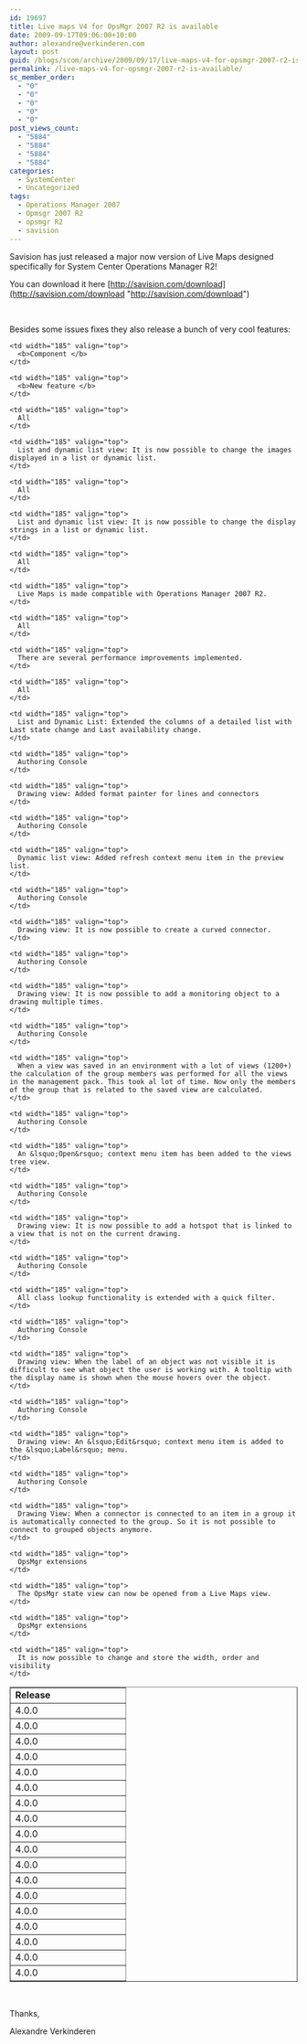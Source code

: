 ```yaml
---
id: 19697
title: Live maps V4 for OpsMgr 2007 R2 is available
date: 2009-09-17T09:06:00+10:00
author: alexandre@verkinderen.com
layout: post
guid: /blogs/scom/archive/2009/09/17/live-maps-v4-for-opsmgr-2007-r2-is-available.aspx
permalink: /live-maps-v4-for-opsmgr-2007-r2-is-available/
sc_member_order:
  - "0"
  - "0"
  - "0"
  - "0"
  - "0"
post_views_count:
  - "5884"
  - "5884"
  - "5884"
  - "5884"
categories:
  - SystemCenter
  - Uncategorized
tags:
  - Operations Manager 2007
  - Opmsgr 2007 R2
  - opsmgr R2
  - savision
---
```

Savision has just released a major now version of Live Maps designed specifically for System Center Operations Manager R2!

You can download it here [http://savision.com/download](http://savision.com/download "http://savision.com/download")&nbsp;

&nbsp;

Besides some issues fixes they also release a bunch of very cool features:

<table cellpadding="0" cellspacing="0" border="1">
  <tr>
    <td width="185" valign="top">
      <b>Release </b>
    </td>
    
    <td width="185" valign="top">
      <b>Component </b>
    </td>
    
    <td width="185" valign="top">
      <b>New feature </b>
    </td>
  </tr>
  
  <tr>
    <td width="185" valign="top">
      4.0.0
    </td>
    
    <td width="185" valign="top">
      All
    </td>
    
    <td width="185" valign="top">
      List and dynamic list view: It is now possible to change the images displayed in a list or dynamic list.
    </td>
  </tr>
  
  <tr>
    <td width="185" valign="top">
      4.0.0
    </td>
    
    <td width="185" valign="top">
      All
    </td>
    
    <td width="185" valign="top">
      List and dynamic list view: It is now possible to change the display strings in a list or dynamic list.
    </td>
  </tr>
  
  <tr>
    <td width="185" valign="top">
      4.0.0
    </td>
    
    <td width="185" valign="top">
      All
    </td>
    
    <td width="185" valign="top">
      Live Maps is made compatible with Operations Manager 2007 R2.
    </td>
  </tr>
  
  <tr>
    <td width="185" valign="top">
      4.0.0
    </td>
    
    <td width="185" valign="top">
      All
    </td>
    
    <td width="185" valign="top">
      There are several performance improvements implemented.
    </td>
  </tr>
  
  <tr>
    <td width="185" valign="top">
      4.0.0
    </td>
    
    <td width="185" valign="top">
      All
    </td>
    
    <td width="185" valign="top">
      List and Dynamic List: Extended the columns of a detailed list with Last state change and Last availability change.
    </td>
  </tr>
  
  <tr>
    <td width="185" valign="top">
      4.0.0
    </td>
    
    <td width="185" valign="top">
      Authoring Console
    </td>
    
    <td width="185" valign="top">
      Drawing view: Added format painter for lines and connectors
    </td>
  </tr>
  
  <tr>
    <td width="185" valign="top">
      4.0.0
    </td>
    
    <td width="185" valign="top">
      Authoring Console
    </td>
    
    <td width="185" valign="top">
      Dynamic list view: Added refresh context menu item in the preview list.
    </td>
  </tr>
  
  <tr>
    <td width="185" valign="top">
      4.0.0
    </td>
    
    <td width="185" valign="top">
      Authoring Console
    </td>
    
    <td width="185" valign="top">
      Drawing view: It is now possible to create a curved connector.
    </td>
  </tr>
  
  <tr>
    <td width="185" valign="top">
      4.0.0
    </td>
    
    <td width="185" valign="top">
      Authoring Console
    </td>
    
    <td width="185" valign="top">
      Drawing view: It is now possible to add a monitoring object to a drawing multiple times.
    </td>
  </tr>
  
  <tr>
    <td width="185" valign="top">
      4.0.0
    </td>
    
    <td width="185" valign="top">
      Authoring Console
    </td>
    
    <td width="185" valign="top">
      When a view was saved in an environment with a lot of views (1200+) the calculation of the group members was performed for all the views in the management pack. This took al lot of time. Now only the members of the group that is related to the saved view are calculated.
    </td>
  </tr>
  
  <tr>
    <td width="185" valign="top">
      4.0.0
    </td>
    
    <td width="185" valign="top">
      Authoring Console
    </td>
    
    <td width="185" valign="top">
      An &lsquo;Open&rsquo; context menu item has been added to the views tree view.
    </td>
  </tr>
  
  <tr>
    <td width="185" valign="top">
      4.0.0
    </td>
    
    <td width="185" valign="top">
      Authoring Console
    </td>
    
    <td width="185" valign="top">
      Drawing view: It is now possible to add a hotspot that is linked to a view that is not on the current drawing.
    </td>
  </tr>
  
  <tr>
    <td width="185" valign="top">
      4.0.0
    </td>
    
    <td width="185" valign="top">
      Authoring Console
    </td>
    
    <td width="185" valign="top">
      All class lookup functionality is extended with a quick filter.
    </td>
  </tr>
  
  <tr>
    <td width="185" valign="top">
      4.0.0
    </td>
    
    <td width="185" valign="top">
      Authoring Console
    </td>
    
    <td width="185" valign="top">
      Drawing view: When the label of an object was not visible it is difficult to see what object the user is working with. A tooltip with the display name is shown when the mouse hovers over the object.
    </td>
  </tr>
  
  <tr>
    <td width="185" valign="top">
      4.0.0
    </td>
    
    <td width="185" valign="top">
      Authoring Console
    </td>
    
    <td width="185" valign="top">
      Drawing view: An &lsquo;Edit&rsquo; context menu item is added to the &lsquo;Label&rsquo; menu.
    </td>
  </tr>
  
  <tr>
    <td width="185" valign="top">
      4.0.0
    </td>
    
    <td width="185" valign="top">
      Authoring Console
    </td>
    
    <td width="185" valign="top">
      Drawing View: When a connector is connected to an item in a group it is automatically connected to the group. So it is not possible to connect to grouped objects anymore.
    </td>
  </tr>
  
  <tr>
    <td width="185" valign="top">
      4.0.0
    </td>
    
    <td width="185" valign="top">
      OpsMgr extensions
    </td>
    
    <td width="185" valign="top">
      The OpsMgr state view can now be opened from a Live Maps view.
    </td>
  </tr>
  
  <tr>
    <td width="185" valign="top">
      4.0.0
    </td>
    
    <td width="185" valign="top">
      OpsMgr extensions
    </td>
    
    <td width="185" valign="top">
      It is now possible to change and store the width, order and visibility
    </td>
  </tr>
</table>

&nbsp;

Thanks,

Alexandre Verkinderen